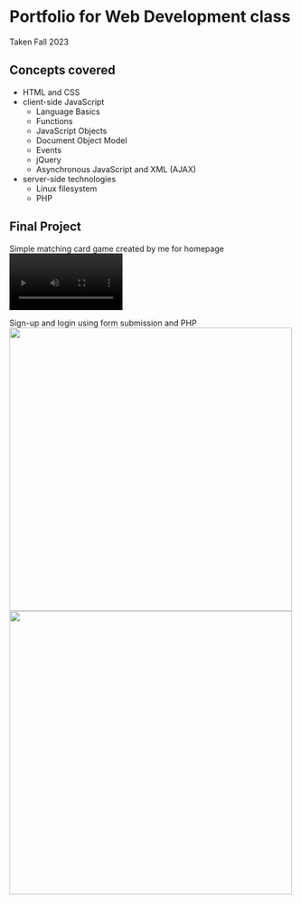 # Portfolio for Web Development class
Taken Fall 2023

## Concepts covered
- HTML and CSS
- client-side JavaScript
  - Language Basics
  - Functions
  - JavaScript Objects
  - Document Object Model
  - Events
  - jQuery
  - Asynchronous JavaScript and XML (AJAX)
- server-side technologies
  - Linux filesystem
  - PHP
 
## Final Project
Simple matching card game created by me for homepage <br>
<video width="200" src="https://github.com/user-attachments/assets/40a4e8e2-b66a-4e98-aa5f-3aae30ec92c9">
<br> <br>

Sign-up and login using form submission and PHP <br>
<img width="500" src="https://github.com/user-attachments/assets/a33dfee2-5175-49c6-b5ea-45dd80c53d75"> <br>
<img width="500" src="https://github.com/user-attachments/assets/1b08f3ac-28c2-4ad6-94f9-a0547d132032">
